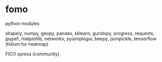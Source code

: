 # fomo 

python modules

shapely, numpy, geopy, pandas, sklearn, gurobipy, progress, requests, jpype1, matplotlib, networkx, pysimplegui, beepy, jsonpickle, tensorflow  (folium for heatmap)

FICO xpress (community)